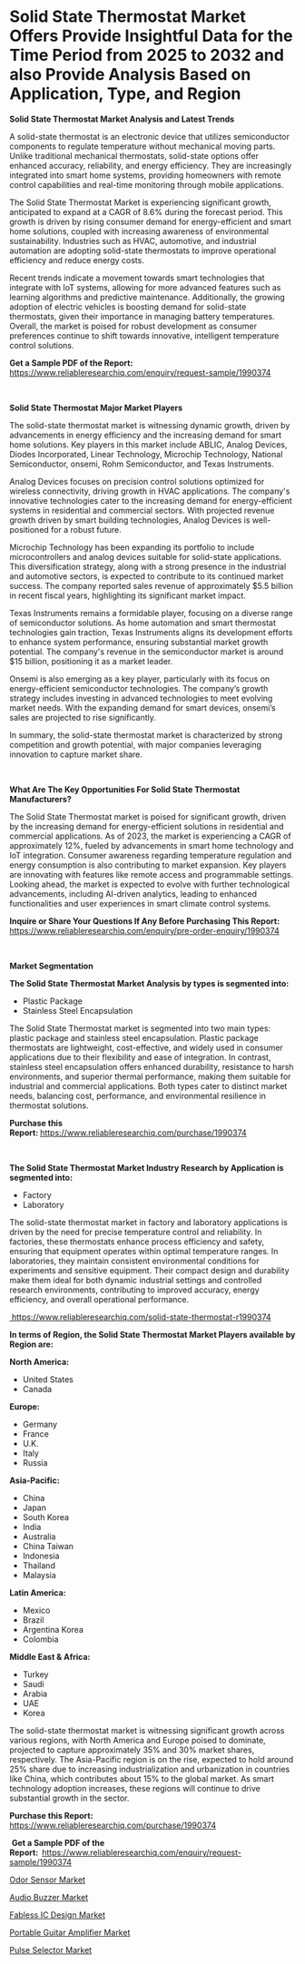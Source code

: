 <p><h1>Solid State Thermostat Market Offers Provide Insightful Data for the Time Period from 2025 to 2032 and also Provide Analysis Based on Application, Type, and Region</h1></p><p><strong>Solid State Thermostat Market Analysis and Latest Trends</strong></p>
<p><p>A solid-state thermostat is an electronic device that utilizes semiconductor components to regulate temperature without mechanical moving parts. Unlike traditional mechanical thermostats, solid-state options offer enhanced accuracy, reliability, and energy efficiency. They are increasingly integrated into smart home systems, providing homeowners with remote control capabilities and real-time monitoring through mobile applications.</p><p>The Solid State Thermostat Market is experiencing significant growth, anticipated to expand at a CAGR of 8.6% during the forecast period. This growth is driven by rising consumer demand for energy-efficient and smart home solutions, coupled with increasing awareness of environmental sustainability. Industries such as HVAC, automotive, and industrial automation are adopting solid-state thermostats to improve operational efficiency and reduce energy costs.</p><p>Recent trends indicate a movement towards smart technologies that integrate with IoT systems, allowing for more advanced features such as learning algorithms and predictive maintenance. Additionally, the growing adoption of electric vehicles is boosting demand for solid-state thermostats, given their importance in managing battery temperatures. Overall, the market is poised for robust development as consumer preferences continue to shift towards innovative, intelligent temperature control solutions.</p></p>
<p><strong>Get a Sample PDF of the Report:&nbsp;</strong> <a href="https://www.reliableresearchiq.com/enquiry/request-sample/1990374?utm_campaign=1876&utm_medium=2&utm_source=Github&utm_content=ia&utm_term=11022025&utm_id=solid-state-thermostat">https://www.reliableresearchiq.com/enquiry/request-sample/1990374</a></p>
<p>&nbsp;</p>
<p><strong>Solid State Thermostat Major Market Players</strong></p>
<p><p>The solid-state thermostat market is witnessing dynamic growth, driven by advancements in energy efficiency and the increasing demand for smart home solutions. Key players in this market include ABLIC, Analog Devices, Diodes Incorporated, Linear Technology, Microchip Technology, National Semiconductor, onsemi, Rohm Semiconductor, and Texas Instruments.</p><p>Analog Devices focuses on precision control solutions optimized for wireless connectivity, driving growth in HVAC applications. The company's innovative technologies cater to the increasing demand for energy-efficient systems in residential and commercial sectors. With projected revenue growth driven by smart building technologies, Analog Devices is well-positioned for a robust future.</p><p>Microchip Technology has been expanding its portfolio to include microcontrollers and analog devices suitable for solid-state applications. This diversification strategy, along with a strong presence in the industrial and automotive sectors, is expected to contribute to its continued market success. The company reported sales revenue of approximately $5.5 billion in recent fiscal years, highlighting its significant market impact.</p><p>Texas Instruments remains a formidable player, focusing on a diverse range of semiconductor solutions. As home automation and smart thermostat technologies gain traction, Texas Instruments aligns its development efforts to enhance system performance, ensuring substantial market growth potential. The company's revenue in the semiconductor market is around $15 billion, positioning it as a market leader.</p><p>Onsemi is also emerging as a key player, particularly with its focus on energy-efficient semiconductor technologies. The company’s growth strategy includes investing in advanced technologies to meet evolving market needs. With the expanding demand for smart devices, onsemi’s sales are projected to rise significantly.</p><p>In summary, the solid-state thermostat market is characterized by strong competition and growth potential, with major companies leveraging innovation to capture market share.</p></p>
<p>&nbsp;</p>
<p><strong>What Are The Key Opportunities For Solid State Thermostat Manufacturers?</strong></p>
<p><p>The Solid State Thermostat market is poised for significant growth, driven by the increasing demand for energy-efficient solutions in residential and commercial applications. As of 2023, the market is experiencing a CAGR of approximately 12%, fueled by advancements in smart home technology and IoT integration. Consumer awareness regarding temperature regulation and energy consumption is also contributing to market expansion. Key players are innovating with features like remote access and programmable settings. Looking ahead, the market is expected to evolve with further technological advancements, including AI-driven analytics, leading to enhanced functionalities and user experiences in smart climate control systems.</p></p>
<p><strong>Inquire or Share Your Questions If Any Before Purchasing This Report:</strong> <a href="https://www.reliableresearchiq.com/enquiry/pre-order-enquiry/1990374?utm_campaign=1876&utm_medium=2&utm_source=Github&utm_content=ia&utm_term=11022025&utm_id=solid-state-thermostat">https://www.reliableresearchiq.com/enquiry/pre-order-enquiry/1990374</a></p>
<p>&nbsp;</p>
<p><strong>Market Segmentation</strong></p>
<p><strong>The Solid State Thermostat Market Analysis by types is segmented into:</strong></p>
<p><ul><li>Plastic Package</li><li>Stainless Steel Encapsulation</li></ul></p>
<p><p>The Solid State Thermostat market is segmented into two main types: plastic package and stainless steel encapsulation. Plastic package thermostats are lightweight, cost-effective, and widely used in consumer applications due to their flexibility and ease of integration. In contrast, stainless steel encapsulation offers enhanced durability, resistance to harsh environments, and superior thermal performance, making them suitable for industrial and commercial applications. Both types cater to distinct market needs, balancing cost, performance, and environmental resilience in thermostat solutions.</p></p>
<p><strong>Purchase this Report:&nbsp;</strong><a href="https://www.reliableresearchiq.com/purchase/1990374?utm_campaign=1876&utm_medium=2&utm_source=Github&utm_content=ia&utm_term=11022025&utm_id=solid-state-thermostat">https://www.reliableresearchiq.com/purchase/1990374</a></p>
<p>&nbsp;</p>
<p><strong>The Solid State Thermostat Market Industry Research by Application is segmented into:</strong></p>
<p><ul><li>Factory</li><li>Laboratory</li></ul></p>
<p><p>The solid-state thermostat market in factory and laboratory applications is driven by the need for precise temperature control and reliability. In factories, these thermostats enhance process efficiency and safety, ensuring that equipment operates within optimal temperature ranges. In laboratories, they maintain consistent environmental conditions for experiments and sensitive equipment. Their compact design and durability make them ideal for both dynamic industrial settings and controlled research environments, contributing to improved accuracy, energy efficiency, and overall operational performance.</p></p>
<p><a href="https://www.reliableresearchiq.com/solid-state-thermostat-r1990374?utm_campaign=1876&utm_medium=2&utm_source=Github&utm_content=ia&utm_term=11022025&utm_id=solid-state-thermostat">&nbsp;https://www.reliableresearchiq.com/solid-state-thermostat-r1990374</a></p>
<p><strong>In terms of Region, the Solid State Thermostat Market Players available by Region are:</strong></p>
<p>
    <p> <strong> North America: </strong>
        <ul>
            <li>United States</li>
            <li>Canada</li>
        </ul>
        </p> 
    <p> <strong> Europe: </strong>
        <ul>
            <li>Germany</li>
            <li>France</li>
            <li>U.K.</li>
            <li>Italy</li>
            <li>Russia</li>
        </ul>
        </p> 
    <p> <strong> Asia-Pacific: </strong>
        <ul>
            <li>China</li>
            <li>Japan</li>
            <li>South Korea</li>
            <li>India</li>
            <li>Australia</li>
            <li>China Taiwan</li>
            <li>Indonesia</li>
            <li>Thailand</li>
            <li>Malaysia</li>
        </ul>
        </p> 
    <p> <strong> Latin America: </strong>
        <ul>
            <li>Mexico</li>
            <li>Brazil</li>
            <li>Argentina Korea</li>
            <li>Colombia</li>
        </ul>
        </p> 
    <p> <strong> Middle East & Africa: </strong>
        <ul>
            <li>Turkey</li>
            <li>Saudi</li>
            <li>Arabia</li>
            <li>UAE</li>
            <li>Korea</li>
        </ul>
    </p>
    </p>
<p><p>The solid-state thermostat market is witnessing significant growth across various regions, with North America and Europe poised to dominate, projected to capture approximately 35% and 30% market shares, respectively. The Asia-Pacific region is on the rise, expected to hold around 25% share due to increasing industrialization and urbanization in countries like China, which contributes about 15% to the global market. As smart technology adoption increases, these regions will continue to drive substantial growth in the sector.</p></p>
<p><strong>Purchase this Report: </strong><a href="https://www.reliableresearchiq.com/purchase/1990374?utm_campaign=1876&utm_medium=2&utm_source=Github&utm_content=ia&utm_term=11022025&utm_id=solid-state-thermostat">https://www.reliableresearchiq.com/purchase/1990374</a></p>
<p>&nbsp;<strong>Get a Sample PDF of the Report:&nbsp;&nbsp;</strong><a href="https://www.reliableresearchiq.com/enquiry/request-sample/1990374?utm_campaign=1876&utm_medium=2&utm_source=Github&utm_content=ia&utm_term=11022025&utm_id=solid-state-thermostat">https://www.reliableresearchiq.com/enquiry/request-sample/1990374</a></p>
<p><strong></strong></p>
<p><p><a href="https://github.com/cobinaydin13/Market-Research-Report-List-1/blob/main/odor-sensor-market.md?utm_campaign=1876&utm_medium=2&utm_source=Github&utm_content=ia&utm_term=11022025&utm_id=solid-state-thermostat">Odor Sensor Market</a></p><p><a href="https://github.com/osamhcombre/Market-Research-Report-List-1/blob/main/audio-buzzer-market.md?utm_campaign=1876&utm_medium=2&utm_source=Github&utm_content=ia&utm_term=11022025&utm_id=solid-state-thermostat">Audio Buzzer Market</a></p><p><a href="https://github.com/villeisgren/Market-Research-Report-List-1/blob/main/fabless-ic-design-market.md?utm_campaign=1876&utm_medium=2&utm_source=Github&utm_content=ia&utm_term=11022025&utm_id=solid-state-thermostat">Fabless IC Design Market</a></p><p><a href="https://github.com/khanyearimse/Market-Research-Report-List-1/blob/main/portable-guitar-amplifier-market.md?utm_campaign=1876&utm_medium=2&utm_source=Github&utm_content=ia&utm_term=11022025&utm_id=solid-state-thermostat">Portable Guitar Amplifier Market</a></p><p><a href="https://github.com/ebeleblone/Market-Research-Report-List-1/blob/main/pulse-selector-market.md?utm_campaign=1876&utm_medium=2&utm_source=Github&utm_content=ia&utm_term=11022025&utm_id=solid-state-thermostat">Pulse Selector Market</a></p></p>